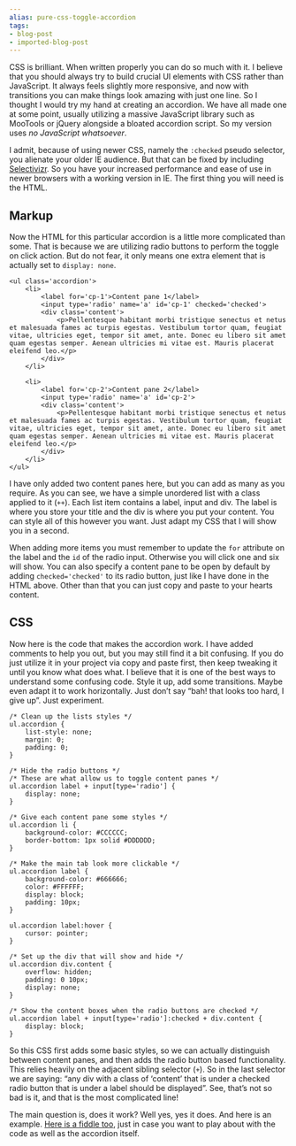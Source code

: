 ```yaml
---
alias: pure-css-toggle-accordion
tags:
- blog-post
- imported-blog-post
---
```



CSS is brilliant. When written properly you can do so much with it. I believe that you should always try to build crucial UI elements with CSS rather than JavaScript. It always feels slightly more responsive, and now with transitions you can make things look amazing with just one line. So I thought I would try my hand at creating an accordion. We have all made one at some point, usually utilizing a massive JavaScript library such as MooTools or jQuery alongside a bloated accordion script. So my version uses _no JavaScript whatsoever_.

I admit, because of using newer CSS, namely the `:checked` pseudo selector, you alienate your older IE audience. But that can be fixed by including [Selectivizr](http://selectivizr.com/). So you have your increased performance and ease of use in newer browsers with a working version in IE. The first thing you will need is the HTML.

## Markup

Now the HTML for this particular accordion is a little more complicated than some. That is because we are utilizing radio buttons to perform the toggle on click action. But do not fear, it only means one extra element that is actually set to `display: none`.

```
<ul class='accordion'>
    <li>
        <label for='cp-1'>Content pane 1</label>
        <input type='radio' name='a' id='cp-1' checked='checked'>
        <div class='content'>
            <p>Pellentesque habitant morbi tristique senectus et netus et malesuada fames ac turpis egestas. Vestibulum tortor quam, feugiat vitae, ultricies eget, tempor sit amet, ante. Donec eu libero sit amet quam egestas semper. Aenean ultricies mi vitae est. Mauris placerat eleifend leo.</p>
        </div>
    </li>

    <li>
        <label for='cp-2'>Content pane 2</label>
        <input type='radio' name='a' id='cp-2'>
        <div class='content'>
            <p>Pellentesque habitant morbi tristique senectus et netus et malesuada fames ac turpis egestas. Vestibulum tortor quam, feugiat vitae, ultricies eget, tempor sit amet, ante. Donec eu libero sit amet quam egestas semper. Aenean ultricies mi vitae est. Mauris placerat eleifend leo.</p>
        </div>
    </li>
</ul>
```

I have only added two content panes here, but you can add as many as you require. As you can see, we have a simple unordered list with a class applied to it (`++`). Each list item contains a label, input and div. The label is where you store your title and the div is where you put your content. You can style all of this however you want. Just adapt my CSS that I will show you in a second.

When adding more items you must remember to update the `for` attribute on the label and the `id` of the radio input. Otherwise you will click one and six will show. You can also specify a content pane to be open by default by adding `checked='checked'` to its radio button, just like I have done in the HTML above. Other than that you can just copy and paste to your hearts content.

## CSS

Now here is the code that makes the accordion work. I have added comments to help you out, but you may still find it a bit confusing. If you do just utilize it in your project via copy and paste first, then keep tweaking it until you know what does what. I believe that it is one of the best ways to understand some confusing code. Style it up, add some transitions. Maybe even adapt it to work horizontally. Just don’t say “bah! that looks too hard, I give up”. Just experiment.

```
/* Clean up the lists styles */
ul.accordion {
    list-style: none;
    margin: 0;
    padding: 0;
}

/* Hide the radio buttons */
/* These are what allow us to toggle content panes */
ul.accordion label + input[type='radio'] {
    display: none;
}

/* Give each content pane some styles */
ul.accordion li {
    background-color: #CCCCCC;
    border-bottom: 1px solid #DDDDDD;
}

/* Make the main tab look more clickable */
ul.accordion label {
    background-color: #666666;
    color: #FFFFFF;
    display: block;
    padding: 10px;
}

ul.accordion label:hover {
    cursor: pointer;
}

/* Set up the div that will show and hide */
ul.accordion div.content {
    overflow: hidden;
    padding: 0 10px;
    display: none;
}

/* Show the content boxes when the radio buttons are checked */
ul.accordion label + input[type='radio']:checked + div.content {
    display: block;
}
```

So this CSS first adds some basic styles, so we can actually distinguish between content panes, and then adds the radio button based functionality. This relies heavily on the adjacent sibling selector (`+`). So in the last selector we are saying: “any div with a class of ‘content’ that is under a checked radio button that is under a label should be displayed”. See, that’s not so bad is it, and that is the most complicated line!

The main question is, does it work? Well yes, yes it does. And here is an example. [Here is a fiddle too](http://jsfiddle.net/Wolfy87/Z4Mr3/), just in case you want to play about with the code as well as the accordion itself.
